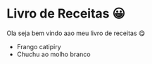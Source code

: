 # Livro de Receitas 😀

Ola seja bem vindo aao meu livro de receitas 😋

- Frango catipiry
- Chuchu ao molho branco